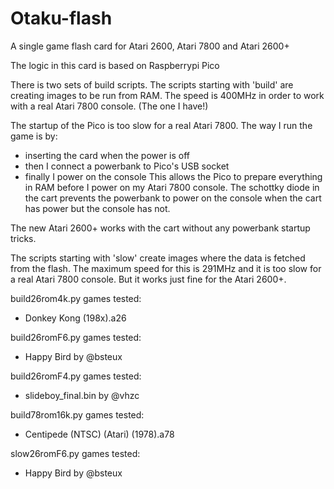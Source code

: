 # Otaku-flash
A single game flash card for Atari 2600, Atari 7800 and Atari 2600+

The logic in this card is based on Raspberrypi Pico

There is two sets of build scripts. The scripts starting with 'build'
are creating images to be run from RAM. The speed is 400MHz in order
to work with a real Atari 7800 console. (The one I have!)

The startup of the Pico is too slow for a real Atari 7800. The way I
run the game is by:
- inserting the card when the power is off
- then I connect a powerbank to Pico's USB socket
- finally I power on the console
This allows the Pico to prepare everything in RAM before I power on
my Atari 7800 console. The schottky diode in the cart prevents the
powerbank to power on the console when the cart has power but the
console has not.

The new Atari 2600+ works with the cart without any powerbank startup tricks.

The scripts starting with 'slow' create images where the data is fetched
from the flash. The maximum speed for this is 291MHz and it is too slow
for a real Atari 7800 console. But it works just fine for the Atari 2600+.

build26rom4k.py games tested:
- Donkey Kong (198x).a26

build26romF6.py games tested:
- Happy Bird by @bsteux

build26romF4.py games tested:
- slideboy_final.bin by @vhzc

build78rom16k.py games tested:
- Centipede (NTSC) (Atari) (1978).a78

slow26romF6.py games tested:
- Happy Bird by @bsteux
